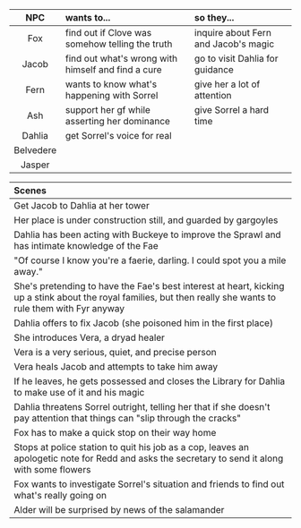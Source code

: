 | NPC | wants to... | so they... |
|:---:|:--- |:--- |
| Fox | find out if Clove was somehow telling the truth | inquire about Fern and Jacob's magic |
| Jacob | find out what's wrong with himself and find a cure | go to visit Dahlia for guidance |
| Fern | wants to know what's happening with Sorrel | give her a lot of attention |
| Ash | support her gf while asserting her dominance | give Sorrel a hard time |
| Dahlia | get Sorrel's voice for real |  |
| Belvedere |  |  |
| Jasper |  |  |

| Scenes |
|:--- |
| Get Jacob to Dahlia at her tower |
| Her place is under construction still, and guarded by gargoyles |
| Dahlia has been acting with Buckeye to improve the Sprawl and has intimate knowledge of the Fae |
| "Of course I know you're a faerie, darling. I could spot you a mile away." |
| She's pretending to have the Fae's best interest at heart, kicking up a stink about the royal families, but then really she wants to rule them with Fyr anyway |
| Dahlia offers to fix Jacob (she poisoned him in the first place) |
| She introduces Vera, a dryad healer |
| Vera is a very serious, quiet, and precise person |
| Vera heals Jacob and attempts to take him away |
| If he leaves, he gets possessed and closes the Library for Dahlia to make use of it and his magic |
| Dahlia threatens Sorrel outright, telling her that if she doesn't pay attention that things can "slip through the cracks" |
| Fox has to make a quick stop on their way home |
| Stops at police station to quit his job as a cop, leaves an apologetic note for Redd and asks the secretary to send it along with some flowers |
| Fox wants to investigate Sorrel's situation and friends to find out what's really going on |
| Alder will be surprised by news of the salamander |

